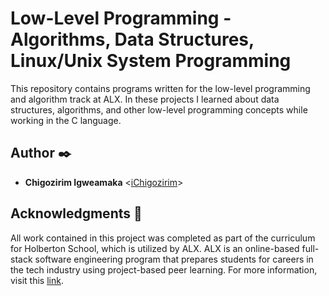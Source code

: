 # Low-Level Programming - Algorithms, Data Structures, Linux/Unix System Programming

This repository contains programs written for the low-level programming and algorithm track at ALX. In these projects I learned about data structures, algorithms, and other low-level programming concepts while working in the C language.

## Author :black_nib:
- **Chigozirim Igweamaka** <[iChigozirim](https://github.com/iChigozirim)>

## Acknowledgments :raised_hands:

All work contained in this project was completed as part of the curriculum for Holberton School, which is utilized by ALX. ALX is an online-based full-stack software engineering program that prepares students for careers in the tech industry using project-based peer learning. For more information, visit this [link](https://www.alxafrica.com/software-engineering).
